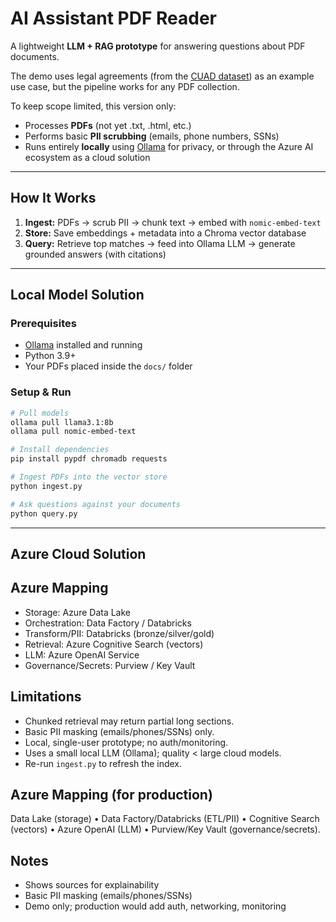 # AI Assistant PDF Reader

A lightweight **LLM + RAG prototype** for answering questions about PDF documents.

The demo uses legal agreements (from the [CUAD dataset](https://www.atticusprojectai.org/cuad)) as an example use case, but the pipeline works for any PDF collection.

To keep scope limited, this version only:

* Processes **PDFs** (not yet .txt, .html, etc.)
* Performs basic **PII scrubbing** (emails, phone numbers, SSNs)
* Runs entirely **locally** using [Ollama](https://ollama.ai) for privacy, or through the Azure AI ecosystem as a cloud solution

---

## How It Works

1. **Ingest:** PDFs → scrub PII → chunk text → embed with `nomic-embed-text`
2. **Store:** Save embeddings + metadata into a Chroma vector database
3. **Query:** Retrieve top matches → feed into Ollama LLM → generate grounded answers (with citations)

---

## Local Model Solution

### Prerequisites

* [Ollama](https://ollama.ai) installed and running
* Python 3.9+
* Your PDFs placed inside the `docs/` folder

### Setup & Run

```bash
# Pull models
ollama pull llama3.1:8b
ollama pull nomic-embed-text

# Install dependencies
pip install pypdf chromadb requests

# Ingest PDFs into the vector store
python ingest.py

# Ask questions against your documents
python query.py
```

---


## Azure Cloud Solution

## Azure Mapping
- Storage: Azure Data Lake
- Orchestration: Data Factory / Databricks
- Transform/PII: Databricks (bronze/silver/gold)
- Retrieval: Azure Cognitive Search (vectors)
- LLM: Azure OpenAI Service
- Governance/Secrets: Purview / Key Vault


## Limitations
- Chunked retrieval may return partial long sections.
- Basic PII masking (emails/phones/SSNs) only.
- Local, single-user prototype; no auth/monitoring.
- Uses a small local LLM (Ollama); quality < large cloud models.
- Re-run `ingest.py` to refresh the index.

## Azure Mapping (for production)
Data Lake (storage) • Data Factory/Databricks (ETL/PII) • Cognitive Search (vectors) • Azure OpenAI (LLM) • Purview/Key Vault (governance/secrets).


## Notes
- Shows sources for explainability
- Basic PII masking (emails/phones/SSNs)
- Demo only; production would add auth, networking, monitoring
